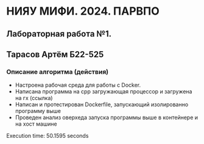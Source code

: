 # НИЯУ МИФИ. 2024. ПАРВПО
## Лабораторная работа №1.
## Тарасов Артём Б22-525

### Описание алгоритма (действия)
- Настроена рабочая среда для работы с Docker.
- Написана программа на cpp загружающая процессор и загружена на гх (ссылка)
- Написан и протестирован Dockerfile, запускающий изолированно программу выше
- Проведен анализ оверхеда запуска программы выше в контейнере и на хост машине

Execution time: 50.1595 seconds